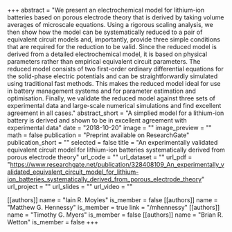 +++
abstract = "We present an electrochemical model for lithium-ion batteries based on porous electrode theory that is derived by taking volume averages of microscale equations. Using a rigorous scaling analysis, we then show how the model can be systematically reduced to a pair of equivalent circuit models and, importantly, provide three simple conditions that are required for the reduction to be valid. Since the reduced model is derived from a detailed electrochemical model, it is based on physical parameters rather than empirical equivalent circuit parameters. The reduced model consists of two first-order ordinary differential equations for the solid-phase electric potentials and can be straightforwardly simulated using traditional fast methods. This makes the reduced model ideal for use in battery management systems and for parameter estimation and optimisation. Finally, we validate the reduced model against three sets of experimental data and large-scale numerical simulations and find excellent agreement in all cases."
abstract_short = "A simplied model for a lithium-ion battery is derived and shown to be in excellent agreement with experimental data"
date = "2018-10-20"
image = ""
image_preview = ""
math = false
publication = "Preprint available on ResearchGate"
publication_short = ""
selected = false
title = "An experimentally validated equivalent circuit model for lithium-ion batteries systematically derived from porous electrode theory"
url_code = ""
url_dataset = ""
url_pdf = "https://www.researchgate.net/publication/328408109_An_experimentally_validated_equivalent_circuit_model_for_lithium-ion_batteries_systematically_derived_from_porous_electrode_theory"
url_project = ""
url_slides = ""
url_video = ""

[[authors]]
    name = "Iain R. Moyles"
    is_member = false
[[authors]]
    name = "Matthew G. Hennessy"
    is_member = true
    link = "/mhennessy"
[[authors]]
    name = "Timothy G. Myers"
    is_member = false
[[authors]]
    name = "Brian R. Wetton"
    is_member = false
+++
